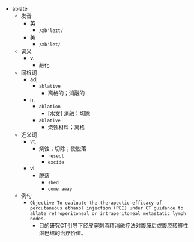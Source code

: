 - ablate
  - 发音
    - 英
      - `/æb'leɪt/`
    - 美
      - `/æb'let/`
  - 词义
    - v.
      - 融化
  - 同根词
    - adj.
      - `ablative`
        - 离格的；消融的
    - n.
      - `ablation`
        - [水文] 消融；切除
      - `ablative`
        - 烧蚀材料；离格
  - 近义词
    - vt.
      - 烧蚀；切除；使脱落
        - `resect`
        - `excide`
    - vi.
      - 脱落
        - `shed`
        - `come away`
  - 例句
    - `Objective To evaluate the therapeutic efficacy of percutaneous ethanol injection (PEI) under CT guidance to ablate retroperitoneal or intraperitoneal metastatic lymph nodes.`
      - 目的研究CT引导下经皮穿刺酒精消融疗法对腹膜后或腹腔转移性淋巴结的治疗价值。

